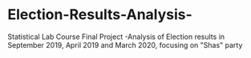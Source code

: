 # Election-Results-Analysis-
Statistical Lab Course Final Project -Analysis of Election results in September 2019, April 2019 and March 2020, focusing on "Shas" party 
